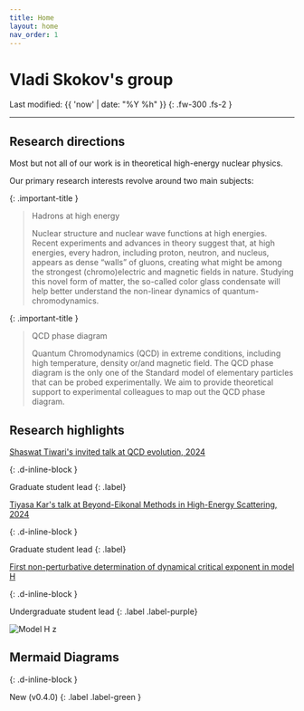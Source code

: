 ```yaml
---
title: Home
layout: home
nav_order: 1
---
```



# Vladi Skokov's group  
Last modified: {{ 'now' | date: "%Y %h" }}
{: .fw-300 .fs-2 }


-----------------------


## Research directions

Most but not all of our work is in theoretical high-energy nuclear physics. 

Our primary research interests revolve around two main subjects:  

{: .important-title }
> Hadrons at high energy 
>
> Nuclear structure and nuclear wave functions at high energies. Recent experiments and advances in theory suggest that, at high energies, every hadron, including proton, neutron, and nucleus, appears as dense “walls” of gluons, creating what might be among the strongest (chromo)electric and magnetic fields in nature. Studying this novel form of matter, the so-called color glass condensate will help better understand the non-linear dynamics of quantum-chromodynamics.



{: .important-title }
> QCD phase diagram 
> 
> Quantum Chromodynamics (QCD) in extreme conditions, including high temperature, density or/and magnetic field. The QCD phase diagram is the only one of the Standard model of elementary particles that can be probed experimentally. We aim to provide theoretical support to experimental colleagues to map out the QCD phase diagram.   


## Research highlights 

[Shaswat Tiwari's invited talk at QCD evolution, 2024](https://agenda.infn.it/event/38747/timetable/#20240528.detailed)  

{: .d-inline-block } 

Graduate student lead 
{: .label}

[Tiyasa Kar's talk at Beyond-Eikonal Methods in High-Energy Scattering, 2024](https://indico.ectstar.eu/event/205/timetable/#20240523.detailed) 

{: .d-inline-block } 

Graduate student lead 
{: .label}


[First non-perturbative determination of dynamical critical exponent in model H](https://inspirehep.net/literature/2769440) 

{: .d-inline-block } 

Undergraduate student lead 
{: .label .label-purple}

![Model H z](https://inspirehep.net/files/66674c85c2204835d6588978249abf9d)

## Mermaid Diagrams
{: .d-inline-block }

New (v0.4.0)
{: .label .label-green }

